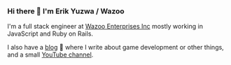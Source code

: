 ### Hi there 👋 I'm Erik Yuzwa / Wazoo

I'm a full stack engineer at [Wazoo Enterprises Inc](https://wazooinc.com/) mostly working in JavaScript and Ruby on Rails. 

I also have a [blog](https://erikyuzwa.com/) 📝 where I write about game development or other things, and a small [YouTube channel](https://www.youtube.com/channel/UCb4pd5r8O3R1bRqP-HY3q0g).

<!--
**erikyuzwa/erikyuzwa** is a ✨ _special_ ✨ repository because its `README.md` (this file) appears on your GitHub profile.

Here are some ideas to get you started:

- 🔭 I’m currently working on ...
- 🌱 I’m currently learning ...
- 👯 I’m looking to collaborate on ...
- 🤔 I’m looking for help with ...
- 💬 Ask me about ...
- 📫 How to reach me: ...
- 😄 Pronouns: ...
- ⚡ Fun fact: ...
-->
